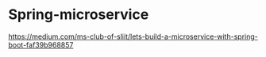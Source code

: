 # Spring-microservice

https://medium.com/ms-club-of-sliit/lets-build-a-microservice-with-spring-boot-faf39b968857